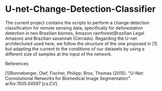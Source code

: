 # U-net-Change-Detection-Classifier
The current project contains the scripts to perform a change detection classification for remote sensing data, specifically for deforestation detection in two Brazilian biomes,
Amazon rainforest(Brazilian Legal Amazon) and Brazilian savannah (Cerrado). Regarding the U-net architectured used here, we follow the structure of the one proposed in [1] but  adapting 
the current to the conditions of our datasets by using a different size of samples at the input of the network.

References

[1]Ronneberger, Olaf; Fischer, Philipp; Brox, Thomas (2015). "U-Net: Convolutional Networks for Biomedical Image Segmentation". arXiv:1505.04597 [cs.CV].
